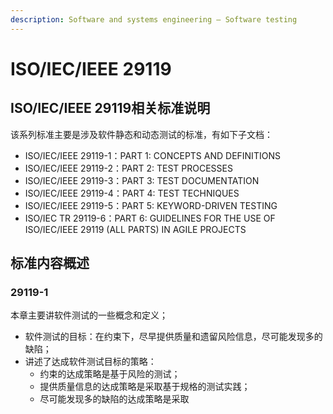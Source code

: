 ```yaml
---
description: Software and systems engineering — Software testing
---
```


# ISO/IEC/IEEE 29119

## ISO/IEC/IEEE 29119相关标准说明

该系列标准主要是涉及软件静态和动态测试的标准，有如下子文档：

* ISO/IEC/IEEE 29119-1：PART 1: CONCEPTS AND DEFINITIONS
* ISO/IEC/IEEE 29119-2：PART 2: TEST PROCESSES
* ISO/IEC/IEEE 29119-3：PART 3: TEST DOCUMENTATION
* ISO/IEC/IEEE 29119-4：PART 4: TEST TECHNIQUES
* ISO/IEC/IEEE 29119-5：PART 5: KEYWORD-DRIVEN TESTING
* ISO/IEC TR 29119-6：PART 6: GUIDELINES FOR THE USE OF ISO/IEC/IEEE 29119 \(ALL PARTS\) IN AGILE PROJECTS 

## 标准内容概述

### 29119-1

本章主要讲软件测试的一些概念和定义；

* 软件测试的目标：在约束下，尽早提供质量和遗留风险信息，尽可能发现多的缺陷；
* 讲述了达成软件测试目标的策略：
  * 约束的达成策略是基于风险的测试；
  * 提供质量信息的达成策略是采取基于规格的测试实践；
  * 尽可能发现多的缺陷的达成策略是采取

